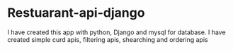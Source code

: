 # Restuarant-api-django
I have created this app with python, Django and mysql for database. I have created simple curd apis, filtering apis, shearching and ordering apis 
